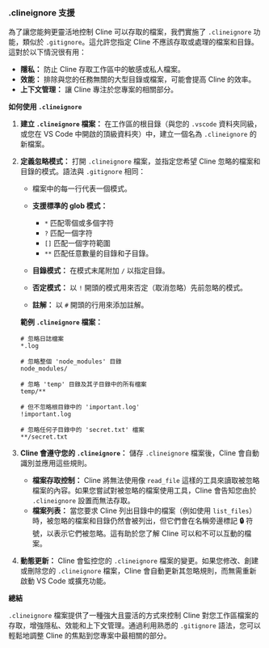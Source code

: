 ### .clineignore 支援

為了讓您能夠更靈活地控制 Cline 可以存取的檔案，我們實施了 `.clineignore` 功能，類似於 `.gitignore`。這允許您指定 Cline 不應該存取或處理的檔案和目錄。這對於以下情況很有用：

*   **隱私：** 防止 Cline 存取工作區中的敏感或私人檔案。
*   **效能：** 排除與您的任務無關的大型目錄或檔案，可能會提高 Cline 的效率。
*   **上下文管理：** 讓 Cline 專注於您專案的相關部分。

**如何使用 `.clineignore`**

1.  **建立 `.clineignore` 檔案：** 在工作區的根目錄（與您的 `.vscode` 資料夾同級，或您在 VS Code 中開啟的頂級資料夾）中，建立一個名為 `.clineignore` 的新檔案。

2.  **定義忽略模式：** 打開 `.clineignore` 檔案，並指定您希望 Cline 忽略的檔案和目錄的模式。語法與 `.gitignore` 相同：

    *   檔案中的每一行代表一個模式。
    *   **支援標準的 glob 模式：**
        *   `*` 匹配零個或多個字符
        *   `?` 匹配一個字符
        *   `[]` 匹配一個字符範圍
        *   `**` 匹配任意數量的目錄和子目錄。

    *   **目錄模式：** 在模式末尾附加 `/` 以指定目錄。
    *   **否定模式：** 以 `!` 開頭的模式用來否定（取消忽略）先前忽略的模式。
    *   **註解：** 以 `#` 開頭的行用來添加註解。

    **範例 `.clineignore` 檔案：**

    ```
    # 忽略日誌檔案
    *.log

    # 忽略整個 'node_modules' 目錄
    node_modules/

    # 忽略 'temp' 目錄及其子目錄中的所有檔案
    temp/**

    # 但不忽略根目錄中的 'important.log'
    !important.log

    # 忽略任何子目錄中的 'secret.txt' 檔案
    **/secret.txt
    ```

3.  **Cline 會遵守您的 `.clineignore`：** 儲存 `.clineignore` 檔案後，Cline 會自動識別並應用這些規則。

    *   **檔案存取控制：** Cline 將無法使用像 `read_file` 這樣的工具來讀取被忽略檔案的內容。如果您嘗試對被忽略的檔案使用工具，Cline 會告知您由於 `.clineignore` 設置而無法存取。
    *   **檔案列表：** 當您要求 Cline 列出目錄中的檔案（例如使用 `list_files`）時，被忽略的檔案和目錄仍然會被列出，但它們會在名稱旁邊標記 **🔒** 符號，以表示它們被忽略。這有助於您了解 Cline 可以和不可以互動的檔案。

4.  **動態更新：** Cline 會監控您的 `.clineignore` 檔案的變更。如果您修改、創建或刪除您的 `.clineignore` 檔案，Cline 會自動更新其忽略規則，而無需重新啟動 VS Code 或擴充功能。

**總結**

`.clineignore` 檔案提供了一種強大且靈活的方式來控制 Cline 對您工作區檔案的存取，增強隱私、效能和上下文管理。通過利用熟悉的 `.gitignore` 語法，您可以輕鬆地調整 Cline 的焦點到您專案中最相關的部分。
